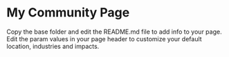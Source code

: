 # My Community Page

Copy the base folder and edit the README.md file to add info to your page.  
Edit the param values in your page header to customize your default location, industries and impacts.